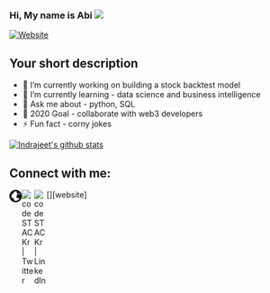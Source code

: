 ### Hi, My name is Abi <img src="https://media.giphy.com/media/hvRJCLFzcasrR4ia7z/giphy.gif" width="25px">
[![Website](https://img.shields.io/badge/Text-Text-green?style=flat-square)](https://google.com)

## Your short description
- 🔭 I’m currently working on building a stock backtest model
- 🌱 I’m currently learning - data science and business intelligence
- 💬 Ask me about - python, SQL
- 🥅 2020 Goal - collaborate with web3 developers
- ⚡ Fun fact - corny jokes

<!-- ❔❔❔❔ means username in below README.md -->
[![Indrajeet's github stats](https://github-readme-stats.vercel.app/api?username=❔❔❔❔&count_private=true&include_all_commits=true&theme=radical)](https://google.com)

## Connect with me:
[<img align="left" alt="codeSTACKr.com" width="22px" src="https://raw.githubusercontent.com/iconic/open-iconic/master/svg/globe.svg" />][website]
[<img align="left" alt="codeSTACKr | Twitter" width="22px" src="https://cdn.jsdelivr.net/npm/simple-icons@v3/icons/twitter.svg" />][twitter]
[<img align="left" alt="codeSTACKr | LinkedIn" width="22px" src="https://cdn.jsdelivr.net/npm/simple-icons@v3/icons/linkedin.svg" />][linkedin]
<br />

<!-- This section you create this variables that are used above -->
[twitter]: https://twitter.com/upperhand10
[linkedin]: https://www.linkedin.com/in/abi-awasthi-0b5018171/
